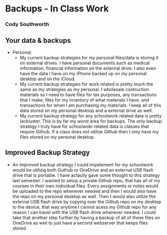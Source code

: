 # Backups - In Class Work

### Cody Southworth 

## Your data & backups
- Personal:
  - My current backup strategies for my personal files/data is storing it on external drives. I have personal documents such as medical information, financial information on the external drive. I also even have the data I have on my iPhone backed up on my personal desktop and on the iCloud. 
  - My current backup strategies for work related is pretty much the same as my strategies as my personal. I wholesale contruction materials so I need to have files for tax purposes, any transactions that I make, files for my inventory of what materials I have, and transactions for when I am purchasing my materials. I keep all of this data stored on my personal desktop and a external drive as well. 
  - My current backup strategy for any schoolwork related data is pretty lackluster. This is by far my worst area for backups. The only backup strategy I truly have for schoolwokr related data is classes that require Github. If a class does not utilize Github then I only have my files stored on my personal desktop. 

## Improved Backup Strategy
- An improved backup strategy I could impelement for my schoolwork would be utilizig both Guthub or OneDrive and an external USB flash drive that is portable. I have actaully gave some thought to this strategy last semester. I wanted to setup a private Github repo, that has all of my courses in their own individual files. Every assignments or notes would be uploaded to the repo whenever needed and then I would also have the repo on my personal desktop as well. Then I would also utilize the external USB flash drive by copying over the Github repo on my desktop to the device, that way anytime I cannot acess my Github repo for any reason I can travel with the USB flash drive whenever needed. I could take that another step further by having a backup of all of these files on OneDrive as well to just have a second webserver that keeps files stored. 
